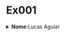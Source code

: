 <html><body>
    <h1>Ex001</h1>
    <details>
    <p><summary><strong>Nome:</strong>Lucas Aguiar </summary> <br>
        <strong>Motivação:</strong> Estabilidade financeira <br>
        <strong>Hobby:</strong><a href="https://pt.uefa.com/">Futebol</a> <br> 
        <strong>Curiosidade:</strong><a href="https://brasilescola.uol.com.br/curiosidades/15-curiosidades-sobre-frio.htm">Urinamos mais no frio</a> <br> 
   

    
